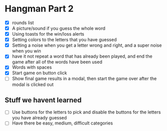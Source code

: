 # Hangman Part 2
- [x] rounds list
- [x] A picture/sound if you guess the whole word
- [x] Using toasts for the win/loss alerts
- [x] Setting colors to the letters that you have guessed
- [x] Setting a noise when you get a letter wrong and right, and a super noise when you win
- [x] have it not repeat a word that has already been played, and end the game after all of the words have been used
- [x] Words with spaces
- [x] Start game on button click
- [ ] Show final game results in a modal, then start the game over after the modal is clicked out

## Stuff we havent learned
- [ ] Use buttons for the letters to pick and disable the buttons for the letters you have already guessed
- [ ] Have there be easy, medium, difficult categories
